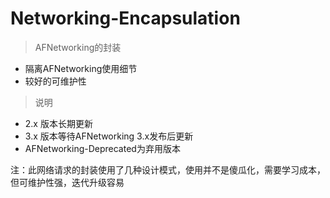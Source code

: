 # Networking-Encapsulation

> AFNetworking的封装

* 隔离AFNetworking使用细节
* 较好的可维护性

> 说明

* 2.x 版本长期更新
* 3.x 版本等待AFNetworking 3.x发布后更新
* AFNetworking-Deprecated为弃用版本

注：此网络请求的封装使用了几种设计模式，使用并不是傻瓜化，需要学习成本，但可维护性强，迭代升级容易
